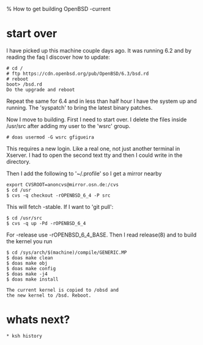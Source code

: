 % How to get building OpenBSD -current

# start over

I have picked up this machine couple days ago. It was running 6.2 and by
reading the faq I discover how to update:

	# cd /
	# ftp https://cdn.openbsd.org/pub/OpenBSD/6.3/bsd.rd
	# reboot
	boot> /bsd.rd
	Do the upgrade and reboot

Repeat the same for 6.4 and in less than half hour I have the system up
and running. The 'syspatch' to bring the latest binary patches.

Now I move to building. First I need to start over. I delete the files
inside /usr/src after adding my user to the 'wsrc' group. 

	# doas usermod -G wsrc gfigueira

This requires a new login. Like a real one, not just another terminal
in Xserver. I had to open the second text tty and then I could write
in the directory.

Then I add the following to '~/.profile' so I get a mirror nearby

	export CVSROOT=anoncvs@mirror.osn.de:/cvs
	$ cd /usr
	$ cvs -q checkout -rOPENBSD_6_4 -P src

This will fetch -stable. If I want to 'git pull':

	$ cd /usr/src
	$ cvs -q up -Pd -rOPENBSD_6_4

For -release use -rOPENBSD_6_4_BASE. Then I read release(8) and to build
the kernel you run

	$ cd /sys/arch/$(machine)/compile/GENERIC.MP
	$ doas make clean
	$ doas make obj
	$ doas make config
	$ doas make -j4
	$ doas make install

	The current kernel is copied to /obsd and
	the new kernel to /bsd. Reboot.

# whats next?
	* ksh history
